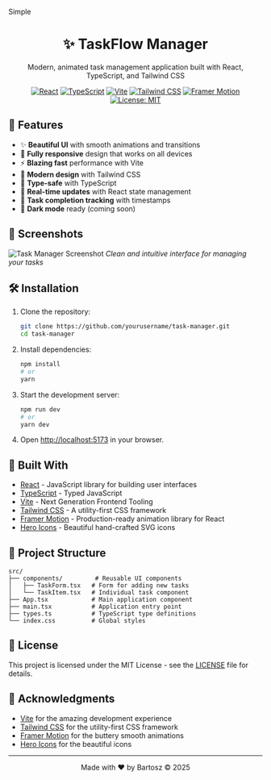 Simple<div align="center">
  <h1>✨ TaskFlow Manager</h1>
  <p>Modern, animated task management application built with React, TypeScript, and Tailwind CSS</p>
  
  [![React](https://img.shields.io/badge/React-18.2.0-61DAFB?logo=react&logoColor=white)](https://reactjs.org/)
  [![TypeScript](https://img.shields.io/badge/TypeScript-5.0.0-3178C6?logo=typescript&logoColor=white)](https://www.typescriptlang.org/)
  [![Vite](https://img.shields.io/badge/Vite-4.4.0-646CFF?logo=vite&logoColor=white)](https://vitejs.dev/)
  [![Tailwind CSS](https://img.shields.io/badge/Tailwind_CSS-3.3.0-06B6D4?logo=tailwind-css&logoColor=white)](https://tailwindcss.com/)
  [![Framer Motion](https://img.shields.io/badge/Framer_Motion-10.0+-0055FF?logo=framer&logoColor=white)](https://www.framer.com/motion/)
  [![License: MIT](https://img.shields.io/badge/License-MIT-yellow.svg)](https://opensource.org/licenses/MIT)
</div>

## 🚀 Features

- ✨ **Beautiful UI** with smooth animations and transitions
- 📱 **Fully responsive** design that works on all devices
- ⚡ **Blazing fast** performance with Vite
- 🎨 **Modern design** with Tailwind CSS
- 🎯 **Type-safe** with TypeScript
- 🔄 **Real-time updates** with React state management
- 📅 **Task completion tracking** with timestamps
- 🎨 **Dark mode** ready (coming soon)

## 📸 Screenshots

![Task Manager Screenshot](https://via.placeholder.com/800x500/4F46E5/FFFFFF?text=TaskFlow+Manager+Screenshot)
*Clean and intuitive interface for managing your tasks*

## 🛠️ Installation

1. Clone the repository:
   ```bash
   git clone https://github.com/yourusername/task-manager.git
   cd task-manager
   ```

2. Install dependencies:
   ```bash
   npm install
   # or
   yarn
   ```

3. Start the development server:
   ```bash
   npm run dev
   # or
   yarn dev
   ```

4. Open [http://localhost:5173](http://localhost:5173) in your browser.

## 🧰 Built With

- [React](https://reactjs.org/) - JavaScript library for building user interfaces
- [TypeScript](https://www.typescriptlang.org/) - Typed JavaScript
- [Vite](https://vitejs.dev/) - Next Generation Frontend Tooling
- [Tailwind CSS](https://tailwindcss.com/) - A utility-first CSS framework
- [Framer Motion](https://www.framer.com/motion/) - Production-ready animation library for React
- [Hero Icons](https://heroicons.com/) - Beautiful hand-crafted SVG icons

## 🎨 Project Structure

```
src/
├── components/         # Reusable UI components
│   ├── TaskForm.tsx   # Form for adding new tasks
│   └── TaskItem.tsx   # Individual task component
├── App.tsx            # Main application component
├── main.tsx           # Application entry point
├── types.ts           # TypeScript type definitions
└── index.css          # Global styles
```

## 📝 License

This project is licensed under the MIT License - see the [LICENSE](LICENSE) file for details.

## 🙏 Acknowledgments

- [Vite](https://vitejs.dev/) for the amazing development experience
- [Tailwind CSS](https://tailwindcss.com/) for the utility-first CSS framework
- [Framer Motion](https://www.framer.com/motion/) for the buttery smooth animations
- [Hero Icons](https://heroicons.com/) for the beautiful icons

---

<div align="center">
  Made with ❤️ by Bartosz &copy; 2025
</div>